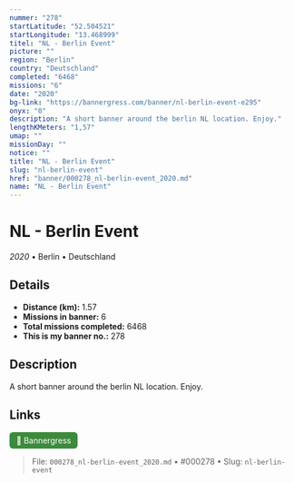 ```yaml
---
nummer: "278"
startLatitude: "52.504521"
startLongitude: "13.468999"
titel: "NL - Berlin Event"
picture: ""
region: "Berlin"
country: "Deutschland"
completed: "6468"
missions: "6"
date: "2020"
bg-link: "https://bannergress.com/banner/nl-berlin-event-e295"
onyx: "0"
description: "A short banner around the berlin NL location. Enjoy."
lengthKMeters: "1,57"
umap: ""
missionDay: ""
notice: ""
title: "NL - Berlin Event"
slug: "nl-berlin-event"
href: "banner/000278_nl-berlin-event_2020.md"
name: "NL - Berlin Event"
---
```

# NL - Berlin Event

*2020* • Berlin • Deutschland





## Details
- **Distance (km):** 1.57
- **Missions in banner:** 6
- **Total missions completed:** 6468
- **This is my banner no.:** 278



## Description
A short banner around the berlin NL location. Enjoy.



## Links
<a href="https://bannergress.com/banner/nl-berlin-event-e295" target="_blank" style="display:inline-block;margin-right:8px;padding:6px 12px;background:#3c8b3c;color:#fff;text-decoration:none;border-radius:6px;">🔗 Bannergress</a>



> File: `000278_nl-berlin-event_2020.md`
> • #000278
> • Slug: `nl-berlin-event`
